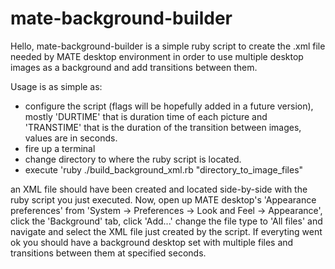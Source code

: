 # mate-background-builder

Hello, mate-background-builder is a simple ruby script to create the .xml file needed by MATE desktop environment in order to use multiple desktop images as a background and add transitions between them.

Usage is as simple as:

  * configure the script (flags will be hopefully added in a future version), mostly 'DURTIME' that is duration time of each picture and 'TRANSTIME' that is the duration of the transition between images, values are in seconds.
  * fire up a terminal
  * change directory to where the ruby script is located.
  * execute 'ruby ./build_background_xml.rb "directory_to_image_files" 

an XML file should have been created and located side-by-side with the ruby script you just executed.
Now, open up MATE desktop's 'Appearance preferences' from 'System -> Preferences -> Look and Feel -> Appearance', click the 'Background' tab, click 'Add...' change the file type to 'All files' and navigate and select the XML file just created by the script. If everyting went ok you should have a background desktop set with multiple files and transitions between them at specified seconds.